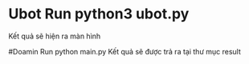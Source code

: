 # Ubot Run python3 ubot.py
Kết quả sẽ hiện ra màn hình

#Doamin Run python main.py
Kết quả sẽ được trả ra tại thư mục result

